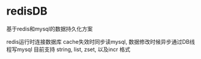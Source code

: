 redisDB
=======

基于redis和mysql的数据持久化方案

redis运行时连接数据库 cache失效时同步读mysql, 数据修改时候异步通过DB线程写mysql
目前支持 string, list, zset, 以及incr 格式

